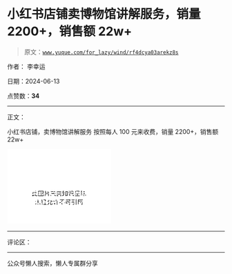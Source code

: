 # 小红书店铺卖博物馆讲解服务，销量 2200+，销售额 22w+

> 原文：[`www.yuque.com/for_lazy/wind/rf4dcya03arekz8s`](https://www.yuque.com/for_lazy/wind/rf4dcya03arekz8s)

作者： 李幸运

日期：2024-06-13

点赞数：**34**

* * *

正文：

小红书店铺，卖博物馆讲解服务 按照每人 100 元来收费，销量 2200+，销售额 22w+

![](img/a0a766748bf3894d677cff5ace59c00f.png)

* * *

评论区：

* * *

公众号懒人搜索，懒人专属群分享